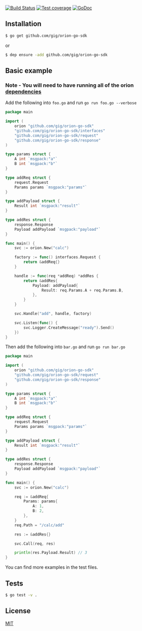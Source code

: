 [![Build Status][travis-image]][travis-url] 
[![Test coverage][coveralls-image]][coveralls-url]
[![GoDoc][godoc-image]][godoc-url]

## Installation

```sh
$ go get github.com/gig/orion-go-sdk
```

or

```sh
$ dep ensure -add github.com/gig/orion-go-sdk
```

## Basic example

### Note - You will need to have running all of the orion [dependencies](https://github.com/gig/orion/tree/dev#development)

Add the following into `foo.go` and run `go run foo.go --verbose`

```go
package main

import (
	orion "github.com/gig/orion-go-sdk"
	"github.com/gig/orion-go-sdk/interfaces"
	"github.com/gig/orion-go-sdk/request"
	"github.com/gig/orion-go-sdk/response"
)

type params struct {
	A int `msgpack:"a"`
	B int `msgpack:"b"`
}

type addReq struct {
	request.Request
	Params params `msgpack:"params"`
}

type addPayload struct {
	Result int `msgpack:"result"`
}

type addRes struct {
	response.Response
	Payload addPayload `msgpack:"payload"`
}

func main() {
	svc := orion.New("calc")

	factory := func() interfaces.Request {
		return &addReq{}
	}

	handle := func(req *addReq) *addRes {
		return &addRes{
			Payload: addPayload{
				Result: req.Params.A + req.Params.B,
			},
		}
	}

	svc.Handle("add", handle, factory)

	svc.Listen(func() {
		svc.Logger.CreateMessage("ready").Send()
	})
}
```

Then add the following into `bar.go` and run `go run bar.go`

```go
package main

import (
	orion "github.com/gig/orion-go-sdk"
	"github.com/gig/orion-go-sdk/request"
	"github.com/gig/orion-go-sdk/response"
)

type params struct {
	A int `msgpack:"a"`
	B int `msgpack:"b"`
}

type addReq struct {
	request.Request
	Params params `msgpack:"params"`
}

type addPayload struct {
	Result int `msgpack:"result"`
}

type addRes struct {
	response.Response
	Payload addPayload `msgpack:"payload"`
}

func main() {
	svc := orion.New("calc")

	req := &addReq{
		Params: params{
			A: 1,
			B: 2,
		},
	}
	req.Path = "/calc/add"

	res := &addRes{}

	svc.Call(req, res)

	println(res.Payload.Result) // 3
}
```

You can find more examples in the test files.

## Tests

```bash
$ go test -v .
```

## License

[MIT](https://github.com/gig/orion-go-sdk/blob/master/LICENSE)

[travis-image]: https://travis-ci.org/gig/orion-go-sdk.svg?branch=master
[travis-url]: https://travis-ci.org/gig/orion-go-sdk/
[coveralls-image]: https://coveralls.io/repos/gig/orion-go-sdk/badge.svg
[coveralls-url]: https://coveralls.io/r/gig/orion-go-sdk
[godoc-image]: https://godoc.org/github.com/gig/orion-go-sdk?status.svg
[godoc-url]: https://godoc.org/github.com/gig/orion-go-sdk
